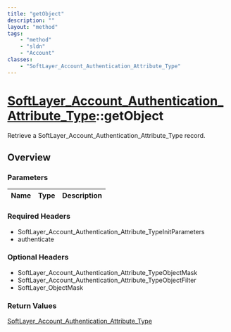 ```yaml
---
title: "getObject"
description: ""
layout: "method"
tags:
    - "method"
    - "sldn"
    - "Account"
classes:
    - "SoftLayer_Account_Authentication_Attribute_Type"
---
```

# [SoftLayer_Account_Authentication_Attribute_Type](/reference/services/SoftLayer_Account_Authentication_Attribute_Type)::getObject

Retrieve a SoftLayer_Account_Authentication_Attribute_Type record.


## Overview 


### Parameters 
|Name | Type | Description |
| --- | --- | --- |


### Required Headers
* SoftLayer_Account_Authentication_Attribute_TypeInitParameters
* authenticate

### Optional Headers
* SoftLayer_Account_Authentication_Attribute_TypeObjectMask
* SoftLayer_Account_Authentication_Attribute_TypeObjectFilter
* SoftLayer_ObjectMask

### Return Values
<a href='/reference/datatypes/SoftLayer_Account_Authentication_Attribute_Type'>SoftLayer_Account_Authentication_Attribute_Type </a>

